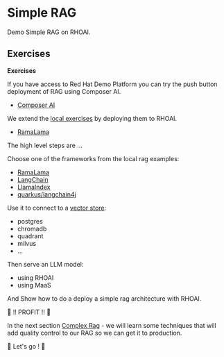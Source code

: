 # Simple RAG

Demo Simple RAG on RHOAI.

## Exercises

**Exercises**

If you have access to Red Hat Demo Platform you can try the push button deployment of RAG using Composer AI.

- [Composer AI](3-simple-rag/3-simple-rag-composer-ai)

We extend the [local exercises](2-local-rag/README.md) by deploying them to RHOAI.

- [RamaLama](3-simple-rag/3-simple-rag-ramalama.md)

The high level steps are ...

Choose one of the frameworks from the local rag examples:

- [RamaLama](2-local-rag/2-local-rag-ramalama)
- [LangChain](2-local-rag/2-local-rag-langchain)
- [LlamaIndex](2-local-rag/2-local-rag-llamaindex)
- [quarkus/langchain4j](https://docs.quarkiverse.io/quarkus-langchain4j/dev/easy-rag.html)

Use it to connect to a [vector store](https://docs.llamaindex.ai/en/stable/module_guides/storing/vector_stores/):

- postgres
- chromadb
- quadrant
- milvus
- ...

Then serve an LLM model:

- using RHOAI
- using MaaS

And Show how to do a deploy a simple rag architecture with RHOAI.

🤑 !! PROFIT !! 🤑

In the next section [Complex Rag](4-complex-rag/README.md) - we will learn some techniques that will add quality control to our RAG so we can get it to production.

🚗 Let's go ! 🚗
